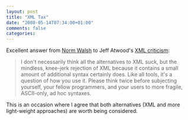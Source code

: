 ```yaml
---
layout: post
title: "XML Tax"
date: "2008-05-14T07:34:00+01:00"
comments: false
categories: 
---
```


<p>Excellent answer from <a href="http://norman.walsh.name/2008/05/13/thetax">Norm Walsh</a> to Jeff Atwood's <a href="http://www.codinghorror.com/blog/archives/001114.html">XML criticism</a>:</p>

<blockquote>
<p>I don't necessarily think all the alternatives to XML suck, but the mindless, knee-jerk rejection of XML because it contains a small amount of additional syntax certainly does. Like all tools, it's a question of how you use it. Please think twice before subjecting yourself, your fellow programmers, and your users to more fragile, ASCII-only, ad hoc syntaxes.</p>
</blockquote>

<p>This is an occasion where I agree that both alternatives (XML and more light-weight approaches) are worth being considered.</p>


